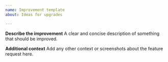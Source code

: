 ```yaml
---
name: Improvement template
about: Ideas for upgrades

---
```


**Describe the improvement**
A clear and concise description of something that should be improved.

**Additional context**
Add any other context or screenshots about the feature request here.
